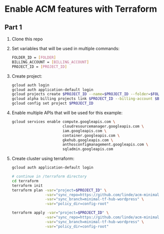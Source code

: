 # Enable ACM features with Terraform

## Part 1

1. Clone this repo
1. Set variables that will be used in multiple commands:

    ```bash
    FOLDER_ID = [FOLDER]
    BILLING_ACCOUNT = [BILLING_ACCOUNT]
    PROJECT_ID = [PROJECT_ID]
    ```

1. Create project:

    ```bash
    gcloud auth login
    gcloud auth application-default login
    gcloud projects create $PROJECT_ID --name=$PROJECT_ID --folder=$FOLDER_ID
    gcloud alpha billing projects link $PROJECT_ID --billing-account $BILLING_ACCOUNT
    gcloud config set project $PROJECT_ID
    ```

1. Enable multiple APIs that will be used for this example:

    ```bash
    gcloud services enable compute.googleapis.com \
                           cloudresourcemanager.googleapis.com \
                           iam.googleapis.com \
                           container.googleapis.com \
                           gkehub.googleapis.com \
                           anthosconfigmanagement.googleapis.com \
                           sqladmin.googleapis.com
    ```

1. Create cluster using terraform:

    ```bash
    gcloud auth application-default login
    
    # continue in /terraform directory
    cd terraform
    terraform init
    terraform plan -var="project=$PROJECT_ID" \
                   -var="sync_repo=https://github.com/linde/acm-minimal.git" \
                   -var="sync_branch=minimal-tf-hub-wordpress" \
                   -var="policy_dir=config-root"

    terraform apply -var="project=$PROJECT_ID" \
                   -var="sync_repo=https://github.com/linde/acm-minimal.git" \
                   -var="sync_branch=minimal-tf-hub-wordpress" \
                   -var="policy_dir=config-root"
    ```

